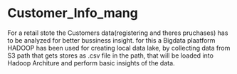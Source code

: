 # Customer_Info_mang
For a retail stote the Customers data(registering and theres pruchases) has to be analyzed for better bussiness insight. for this a Bigdata plaatform HADOOP has been used for creating local data lake, by collecting data from S3 path that gets stores as .csv file in the path, that will be loaded into Hadoop Architure and perform basic insights of the data.
